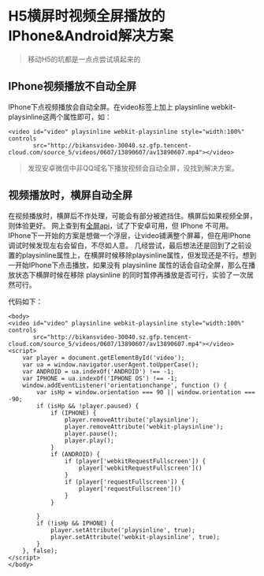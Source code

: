 
# H5横屏时视频全屏播放的IPhone&Android解决方案
> 移动H5的坑都是一点点尝试填起来的

## IPhone视频播放不自动全屏

IPhone下点视频播放会自动全屏。在video标签上加上 playsinline webkit-playsinline这两个属性即可，如：
````
<video id="video" playsinline webkit-playsinline style="width:100%" controls
       src="http://bikansvideo-30040.sz.gfp.tencent-cloud.com/source_5/videos/0607/13890607/av13890607.mp4"></video>
````
> 发现安卓微信中非QQ域名下播放视频会自动全屏，没找到解决方案。

## 视频播放时，横屏自动全屏
在视频播放时，横屏后不作处理，可能会有部分被遮挡住。横屏后如果视频全屏，则体验更好。
网上查到有[全屏api](http://www.cnblogs.com/kingwell/p/3706352.html)，试了下安卓可用，但 IPhone 不可用。
IPhone下一开始的方案是想做一个浮层，让video铺满整个屏幕，但在用IPhone调试时候发现左右会留白，不尽如人意。
几经尝试，最后想法还是回到了之前设置的playsinline属性上，在横屏时候移除playsinline属性，但发现还是不行。想到一开始IPhone下点击播放，如果没有 playsinline 属性的话会自动全屏，那么在播放状态下横屏时候在移除 playsinline 的同时暂停再播放是否可行，实验了一次居然可行。

代码如下：
```
<body>
<video id="video" playsinline webkit-playsinline style="width:100%" controls
       src="http://bikansvideo-30040.sz.gfp.tencent-cloud.com/source_5/videos/0607/13890607/av13890607.mp4"></video>
<script>
    var player = document.getElementById('video');
    var ua = window.navigator.userAgent.toUpperCase();
    var ANDROID = ua.indexOf('ANDROID') !== -1;
    var IPHONE = ua.indexOf('IPHONE OS') !== -1;
    window.addEventListener('orientationchange', function () {
        var isHp = window.orientation === 90 || window.orientation === -90;
        if (isHp && !player.paused) {
            if (IPHONE) {
                player.removeAttribute('playsinline');
                player.removeAttribute('webkit-playsinline');
                player.pause();
                player.play();
            }
            if (ANDROID) {
                if (player['webkitRequestFullscreen']) {
                    player['webkitRequestFullscreen']()
                }
                if (player['requestFullscreen']) {
                    player['requestFullscreen']()
                }
            }

        }
        if (!isHp && IPHONE) {
            player.setAttribute('playsinline', true);
            player.setAttribute('webkit-playsinline', true);
        }
    }, false);
</script>
</body>
```
